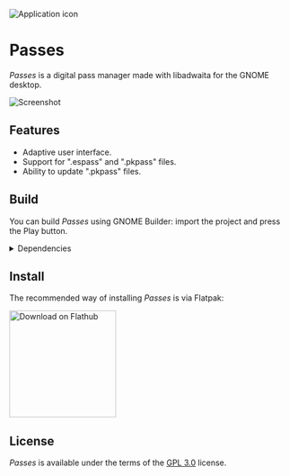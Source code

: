 ![Application icon](data/icons/hicolor/scalable/apps/me.sanchezrodriguez.passes.svg)
# Passes

*Passes* is a digital pass manager made with libadwaita for the GNOME desktop.

![Screenshot](/data/screenshots/passes.png)

## Features

- Adaptive user interface.
- Support for ".espass" and ".pkpass" files.
- Ability to update ".pkpass" files.

## Build

You can build *Passes* using GNOME Builder: import the project and press the Play button.

<details>
  <summary>Dependencies</summary>

  Passes requires flatpak-builder to be installed alongside gnome-builder
  
</details>

## Install

The recommended way of installing *Passes* is via Flatpak:

<a href='https://flathub.org/apps/details/me.sanchezrodriguez.passes'>
  <img width='190px' alt='Download on Flathub' 
       src='https://flathub.org/assets/badges/flathub-badge-en.png'/>
</a>
<br/>

## License

*Passes* is available under the terms of the [GPL 3.0](/COPYING) license.
